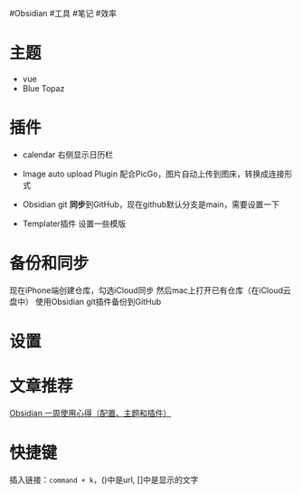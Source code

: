 #Obsidian #工具 #笔记 #效率

# 主题
* vue
* Blue Topaz

# 插件
* calendar
  右侧显示日历栏

* Image auto upload Plugin
  配合PicGo，图片自动上传到图床，转换成连接形式

* Obsidian git
  **同步**到GitHub，现在github默认分支是main，需要设置一下

* Templater插件
  设置一些模版

# 备份和同步
现在iPhone端创建仓库，勾选iCloud同步
然后mac上打开已有仓库（在iCloud云盘中）
使用Obsidian git插件备份到GitHub


# 设置



# 文章推荐
[Obsidian 一周使用心得（配置、主题和插件）](https://zhuanlan.zhihu.com/p/534185171)


# 快捷键
插入链接：`command + k`，()中是url, \[\]中是显示的文字

